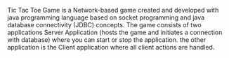 Tic Tac Toe Game is a Network-based game created and developed with java programming language based on socket programming and java database connectivity (JDBC) concepts. The game consists of two applications Server Application (hosts the game and initiates a connection with database) where you can start or stop the application. the other application is the Client application where all client actions are handled.
